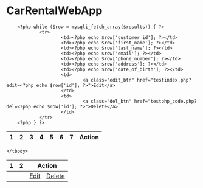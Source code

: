 # CarRentalWebApp

<table>
        <thead>
                <tr>
                        <th>1</th>
                        <th>2</th>
                        <th>3</th>
                        <th>4</th>
                        <th>5</th>
                        <th>6</th>
                        <th>7</th>
                        <th colspan="7">Action</th>
                </tr>
        </thead>
        
        <?php while ($row = mysqli_fetch_array($results)) { ?>
                <tr>
                        <td><?php echo $row['customer_id']; ?></td>
                        <td><?php echo $row['first_name']; ?></td>
                        <td><?php echo $row['last_name']; ?></td>
                        <td><?php echo $row['email']; ?></td>
                        <td><?php echo $row['phone_number']; ?></td>
                        <td><?php echo $row['address']; ?></td>
                        <td><?php echo $row['date_of_birth']; ?></td>
                        <td>
                                <a class="edit_btn" href="testindex.php?edit=<?php echo $row['id']; ?>">Edit</a>
                        </td>
                        <td>
                                <a class="del_btn" href="testphp_code.php?del=<?php echo $row['id']; ?>">Delete</a>
                        </td>
                </tr>
        <?php } ?>
</table>



<table>
    <thead>
        <tr>
            <th>1</th>
            <th>2</th>
            <th colspan="2">Action</th>
        </tr>
    </thead>
    <tbody>
        <?php while ($row = mysqli_fetch_array($results)) { ?>
                <tr>
                    <td><?php echo $row['customer_id']; ?></td>
                    <td><?php echo $row['first_name']; ?></td>
                    <td>
                        <a class="edit_btn" href="testindex.php?edit=<?php echo $row['id']; ?>">Edit</a>
                    </td>
                    <td>
                        <a class="del_btn" href="testphp_code.php?del=<?php echo $row['id']; ?>">Delete</a>
                    </td>
                </tr>
            <?php } ?>

    </tbody>
</table>